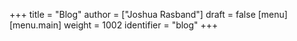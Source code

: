 +++
title = "Blog"
author = ["Joshua Rasband"]
draft = false
[menu]
  [menu.main]
    weight = 1002
    identifier = "blog"
+++
